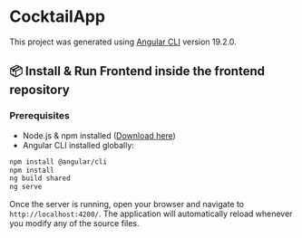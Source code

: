 # CocktailApp

This project was generated using [Angular CLI](https://github.com/angular/angular-cli) version 19.2.0.

## 📦 Install & Run Frontend inside the frontend repository

### Prerequisites

- Node.js & npm installed ([Download here](https://nodejs.org/))
- Angular CLI installed globally:

```bash
npm install @angular/cli
npm install
ng build shared
ng serve
```

Once the server is running, open your browser and navigate to `http://localhost:4200/`. The application will automatically reload whenever you modify any of the source files.
